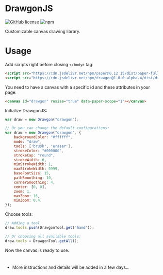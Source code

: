 # DrawgonJS
[![GitHub license](https://img.shields.io/github/license/wggb/drawgon-js?color=%23F7E018&style=flat-square)](https://github.com/wggb/drawgon-js/blob/main/LICENSE) [![npm](https://img.shields.io/npm/v/drawgon?color=F7E018&style=flat-square)](https://www.npmjs.com/package/drawgon)

Customizable canvas drawing library.

# Usage
Add scripts right before closing `</body>` tag:
```html
<script src="https://cdn.jsdelivr.net/npm/paper@0.12.15/dist/paper-full.min.js"></script>
<script src="https://cdn.jsdelivr.net/npm/drawgon@1.0.0-alpha.4/dist/drawgon.min.js"></script>
```

You need to have a canvas with a specific id and these attributes in your page:
```html
<canvas id="drawgon" resize="true" data-paper-scope="1"></canvas>
```

Initialize DrawgonJS:
```js
var draw = new Drawgon("drawgon");

// Or you can change the default configurations:
var draw = new Drawgon("drawgon", {
    backgroundColor: "#ffffff",
    mode: "draw",
    tools: ['brush', 'eraser'],
    strokeColor: "#000000",
    strokeCap: "round",
    strokeWidth: 6,
    minStrokeWidth: 1,
    maxStrokeWidth: 9999,
    baseFontSize: 15,
    pathSmoothing: 10,
    cornerSmoothing: 4,
    center: [0, 0],
    zoom: 1,
    maxZoom: 16,
    minZoom: 0.4,
});
```

Choose tools:
```js
// Adding a tool
draw.tools.push(DrawgonTool.get('hand'));

// Or choosing all available tools:
draw.tools = DrawgonTool.getAll();
```

Now the canvas is ready to use.

# 
- More instructions and details will be added in a few days...
